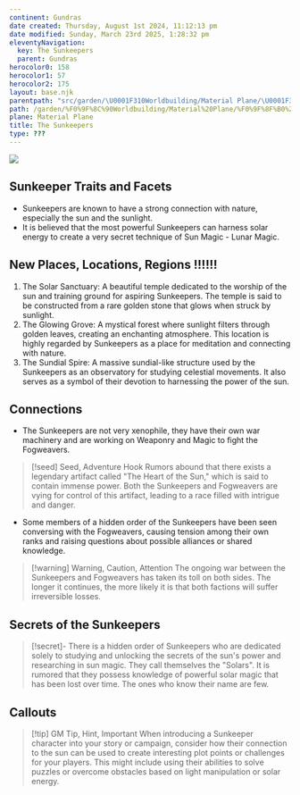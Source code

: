 ```yaml
---
continent: Gundras
date created: Thursday, August 1st 2024, 11:12:13 pm
date modified: Sunday, March 23rd 2025, 1:28:32 pm
eleventyNavigation:
  key: The Sunkeepers
  parent: Gundras
herocolor0: 158
herocolor1: 57
herocolor2: 175
layout: base.njk
parentpath: "src/garden/\U0001F310Worldbuilding/Material Plane/\U0001F3F0 Gundras/Gundras.md"
path: /garden/%F0%9F%8C%90Worldbuilding/Material%20Plane/%F0%9F%8F%B0%20Gundras/Factions/The%20Sunkeepers/
plane: Material Plane
title: The Sunkeepers
type: ???
---
```


![](/static/Sunkeepers%20Crest.png)

## Sunkeeper Traits and Facets

- Sunkeepers are known to have a strong connection with nature, especially the sun and the sunlight.
- It is believed that the most powerful Sunkeepers can harness solar energy to create a very secret technique of Sun Magic - Lunar Magic.

## New Places, Locations, Regions !!!!!!

1. The Solar Sanctuary: A beautiful temple dedicated to the worship of the sun and training ground for aspiring Sunkeepers. The temple is said to be constructed from a rare golden stone that glows when struck by sunlight.
2. The Glowing Grove: A mystical forest where sunlight filters through golden leaves, creating an enchanting atmosphere. This location is highly regarded by Sunkeepers as a place for meditation and connecting with nature.
3. The Sundial Spire: A massive sundial-like structure used by the Sunkeepers as an observatory for studying celestial movements. It also serves as a symbol of their devotion to harnessing the power of the sun.

## Connections

- The Sunkeepers are not very xenophile, they have their own war machinery and are working on Weaponry and Magic to fight the Fogweavers.
  
> [!seed] Seed, Adventure Hook
> Rumors abound that there exists a legendary artifact called "The Heart of the Sun," which is said to contain immense power. Both the Sunkeepers and Fogweavers are vying for control of this artifact, leading to a race filled with intrigue and danger.

- Some members of a hidden order of the Sunkeepers have been seen conversing with the Fogweavers, causing tension among their own ranks and raising questions about possible alliances or shared knowledge.

> [!warning] Warning, Caution, Attention
> The ongoing war between the Sunkeepers and Fogweavers has taken its toll on both sides. The longer it continues, the more likely it is that both factions will suffer irreversible losses.

## Secrets of the Sunkeepers

> [!secret]-
> There is a hidden order of Sunkeepers who are dedicated solely to studying and unlocking the secrets of the sun's power and researching in sun magic. They call themselves the "Solars". It is rumored that they possess knowledge of powerful solar magic that has been lost over time. The ones who know their name are few. 

## Callouts

> [!tip] GM Tip, Hint, Important
> When introducing a Sunkeeper character into your story or campaign, consider how their connection to the sun can be used to create interesting plot points or challenges for your players. This might include using their abilities to solve puzzles or overcome obstacles based on light manipulation or solar energy.